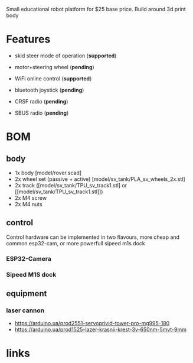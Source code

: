 Small educational robot platform for $25 base price. Build around 3d print body 
# Features
* skid steer mode of operation (**supported**)
* motor+steering wheel (**pending**)

* WiFi online control (**supported**)
* bluetooth joystick (**pending**)
* CRSF radio (**pending**)
* SBUS radio (**pending**)

# BOM
## body
* 1x body [model/rover.scad]
* 2x wheel set (passive + active)  [model/sv_tank/PLA_sv_wheels_2x.stl]
* 2x track ([model/sv_tank/TPU_sv_track1.stl] or [[model/sv_tank/TPU_sv_track1.stl]])
* 2x M4 screw
* 2x M4 nuts


## control
Control hardware can be implemented in two flavours, more cheap and common esp32-cam, or more powerfull sipeed m1s dock
### ESP32-Camera
  
### Sipeed M1S dock

## equipment
### laser cannon
* https://arduino.ua/prod2551-servoprivid-tower-pro-mg995-180
* https://arduino.ua/prod1525-lazer-krasnii-krest-3v-650nm-5mvt-9mm



# links



